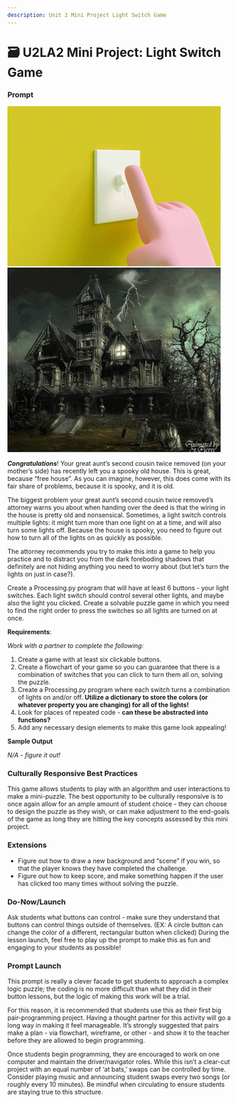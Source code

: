 ```yaml
---
description: Unit 2 Mini Project Light Switch Game
---
```


# 🗃 U2LA2 Mini Project: Light Switch Game

### Prompt

![](<../.gitbook/assets/image (1) (1) (1).png>)![](<../.gitbook/assets/image (1) (4).png>)

_**Congratulations**_! Your great aunt’s second cousin twice removed (on your mother’s side) has recently left you a spooky old house. This is great, because “free house”. As you can imagine, however, this does come with its fair share of problems, because it is spooky, and it is old.

The biggest problem your great aunt’s second cousin twice removed’s attorney warns you about when handing over the deed is that the wiring in the house is pretty old and nonsensical. Sometimes, a light switch controls multiple lights: it might turn more than one light on at a time, and will also turn some lights off. Because the house is spooky, you need to figure out how to turn all of the lights on as quickly as possible.

The attorney recommends you try to make this into a game to help you practice and to distract you from the dark foreboding shadows that definitely are not hiding anything you need to worry about (but let’s turn the lights on just in case?).

Create a Processing.py program that will have at least 6 buttons - your light switches. Each light switch should control several other lights, and maybe also the light you clicked. Create a solvable puzzle game in which you need to find the right order to press the switches so all lights are turned on at once.

**Requirements**:

_Work with a partner to complete the following:_

1. Create a game with at least six clickable buttons.&#x20;
2. Create a flowchart of your game so you can guarantee that there is a combination of switches that you can click to turn them all on, solving the puzzle.&#x20;
3. Create a Processing.py program where each switch turns a combination of lights on and/or off. **Utilize a dictionary to store the colors (or whatever property you are changing) for all of the lights!**&#x20;
4. Look for places of repeated code - **can these be abstracted into functions?**
5. Add any necessary design elements to make this game look appealing!

**Sample Output**

_N/A - figure it out!_

### Culturally Responsive Best Practices

This game allows students to play with an algorithm and user interactions to make a mini-puzzle. The best opportunity to be culturally responsive is to once again allow for an ample amount of student choice - they can choose to design the puzzle as they wish, or can make adjustment to the end-goals of the game as long they are hitting the key concepts assessed by this mini project.

### Extensions

* Figure out how to draw a new background and “scene” if you win, so that the player knows they have completed the challenge.&#x20;
* Figure out how to keep score, and make something happen if the user has clicked too many times without solving the puzzle.

### Do-Now/Launch

Ask students what buttons can control - make sure they understand that buttons can control things outside of themselves. (EX: A circle button can change the color of a different, rectangular button when clicked) During the lesson launch, feel free to play up the prompt to make this as fun and engaging to your students as possible!

### Prompt Launch

This prompt is really a clever facade to get students to approach a complex logic puzzle; the coding is no more difficult than what they did in their button lessons, but the logic of making this work will be a trial.&#x20;

For this reason, it is recommended that students use this as their first big pair-programming project. Having a thought partner for this activity will go a long way in making it feel manageable. It’s strongly suggested that pairs make a plan - via flowchart, wireframe, or other - and show it to the teacher before they are allowed to begin programming.&#x20;

Once students begin programming, they are encouraged to work on one computer and maintain the driver/navigator roles. While this isn’t a clear-cut project with an equal number of ‘at bats,’ swaps can be controlled by time. Consider playing music and announcing student swaps every two songs (or roughly every 10 minutes). Be mindful when circulating to ensure students are staying true to this structure.

